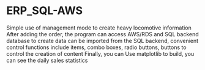 # ERP_SQL-AWS
Simple use of management mode to create heavy locomotive information After adding the order, the program can access AWS/RDS and SQL backend database to create data can be imported from the SQL backend, convenient control functions include items, combo boxes, radio buttons, buttons to control the creation of content Finally, you can Use matplotlib to build, you can see the daily sales statistics

